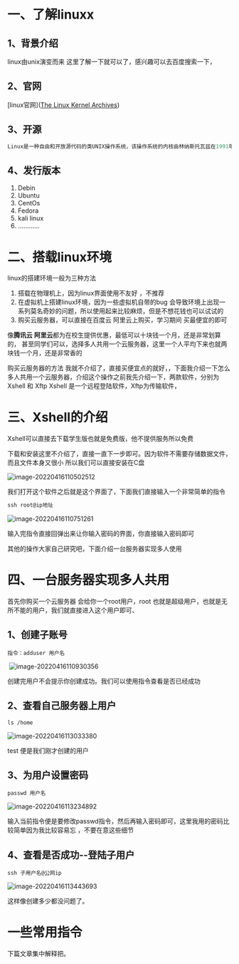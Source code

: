 # 一、了解linuxx

## 1、背景介绍

linux由unix演变而来 这里了解一下就可以了，感兴趣可以去百度搜索一下，

## 2、官网

[linux官网]([The Linux Kernel Archives](https://www.kernel.org/))

## 3、开源

```c++
Linux是一种自由和开放源代码的类UNIX操作系统，该操作系统的内核由林纳斯托瓦兹在1991年首次发布，之后，在加上用户空间的应用程序之后，就成为了Linux操作系统。严格来讲，Linux只是操作系统内核本身，但通常采用“Linux内核”来表达该意思。而Linux则常用来指基于Linux内核的完整操作系统，它包括GUI组件和许多其他实用工具。
```

## 4、发行版本

1. Debin
2. Ubuntu
3. CentOs
4. Fedora
5. kali linux
6. …………



# 二、搭载linux环境

linux的搭建环境一般为三种方法

1. 搭载在物理机上，因为linux界面使用不友好 ，不推荐
2. 在虚拟机上搭建linux环境，因为一些虚拟机自带的bug 会导致环境上出现一系列莫名奇妙的问题，所以使用起来比较麻烦，但是不想花钱也可以试试的
3. 购买云服务器，可以直接在百度云 阿里云上购买，学习期间 买最便宜的即可

像**腾讯云** **阿里云**都为在校生提供优惠，最低可以十块钱一个月，还是非常划算的， 甚至同学们可以，选择多人共用一个云服务器，这里一个人平均下来也就两块钱一个月，还是非常香的

购买云服务器的方法 我就不介绍了，直接买便宜点的就好，，下面我介绍一下怎么多人共用一个云服务器，介绍这个操作之前我先介绍一下，两款软件，分别为 Xshell 和 Xftp Xshell 是一个远程登陆软件，Xftp为传输软件，

# 三、Xshell的介绍

Xshell可以直接去下载学生版也就是免费版，他不提供服务所以免费

下载和安装这里不介绍了，直接一直下一步即可。因为软件不需要存储数据文件，而且文件本身又很小 所以我们可以直接安装在C盘

![image-20220416110502512](C:\Users\Administrator\AppData\Roaming\Typora\typora-user-images\image-20220416110502512.png)

我们打开这个软件之后就是这个界面了，下面我们直接输入一个非常简单的指令

```c#
ssh root@ip地址
```

![image-20220416110751261](C:\Users\Administrator\AppData\Roaming\Typora\typora-user-images\image-20220416110751261.png)

输入完指令直接回弹出来让你输入密码的界面，你直接输入密码即可

其他的操作大家自己研究吧，下面介绍一台服务器实现多人使用

# 四、一台服务器实现多人共用

首先你购买一个云服务器 会给你一个root用户，root 也就是超级用户，也就是无所不能的用户，我们就直接进入这个用户即可、

## 1、创建子账号

```
指令：adduser 用户名
```

​	![image-20220416110930356](C:\Users\Administrator\AppData\Roaming\Typora\typora-user-images\image-20220416110930356.png)

创建完用户不会提示你创建成功。我们可以使用指令查看是否已经成功

## 2、查看自己服务器上用户

```
ls /home
```

![image-20220416113033380](C:\Users\Administrator\AppData\Roaming\Typora\typora-user-images\image-20220416113033380.png)

test 便是我们刚才创建的用户

## 3、为用户设置密码

```
passwd 用户名
```

![image-20220416113234892](C:\Users\Administrator\AppData\Roaming\Typora\typora-user-images\image-20220416113234892.png)

输入当前指令便是要修改passwd指令，然后再输入密码即可，这里我用的密码比较简单因为我比较容易忘 ，不要在意这些细节

## 4、查看是否成功--登陆子用户

```
ssh 子用户名@公网ip
```

![image-20220416113443693](C:\Users\Administrator\AppData\Roaming\Typora\typora-user-images\image-20220416113443693.png)

这样像创建多少都没问题了。

# 一些常用指令

下篇文章集中解释把。
